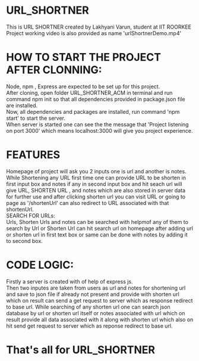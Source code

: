 # URL_SHORTNER
This is URL SHORTNER created by Lakhyani Varun, student at IIT ROORKEE<br>
Project working video is also provided as name 'urlShortnerDemo.mp4'
# HOW TO START THE PROJECT AFTER CLONNING:
Node, npm , Express are expected to be set up for this project.<br>
After cloning, open folder URL_SHORTNER_ACM in terminal and run command npm init so that all dependencies provided in package.json file are installed.<br>
Now, all dependencies and packages are installed, run command 'npm start' to start the server.<br>
When server is started one can see the the message that 'Project listening on port 3000' which means localhost:3000 will give you project experience.
# FEATURES
Homepage of project will ask you 2 inputs one is url and another is notes.<br>
While Shortening any URL first time one can provide URL to be shorten in first input box and notes if any in second input box and hit seach url will give URL, SHORTEN URL , and notes which are also stored in server data for further use and after clicking shorten url you can visit URL or going to page as '/shortenUrl' can also redirect to URL associated with that shortenUrl.<br>
SEARCH FOR URLs:<br>
Urls, Shorten Urls and notes can be searched with helpmof any of them to search by Url or Shorten Url can hit search url on homepage after adding url or shorten url in first text box or same can be done with notes by adding it to second box.
# CODE LOGIC:
Firstly a server is created with of help of express js.<br>
Then two inputes are taken from users as url and notes for shortening url and save to json file if already not present and provide with shorten url which on result can send a get request to server which as response redirect to base url.
While searching of any shorten url one can search json database by url or shorten url itself or notes associated with url which on result provide all data associated with it along with shorten url which also on hit send get request to server which as reponse redirect to base url.
# That's all for URL_SHORTNER

